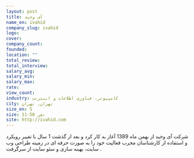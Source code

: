 ```yaml
---
layout: post
title: آی وحید
name_en: ivahid
company_slug: ivahid
logo: 
cover: 
company_count:
founded:
location: ""
total_review: 
total_interview: 
salary_avg: 
salary_min: 
salary_max: 
rate: 
view_count: 
industry: کامپیوتر، فناوری اطلاعات و اینترنت
city: تهران, تهران
size_en: S
size: 11-50 نفر
site: http://ivahid.com
---
```


شرکت آی وحید از بهمن ماه 1389 آغاز به کار کرد و بعد از گذشت 1 سال با تغییر رویکرد و استفاده از کارشناسان مجرب فعالیت خود را به صورت حرفه ای در زمینه طراحی وب سایت، بهینه سازی و سئو سایت از سرگرفت .